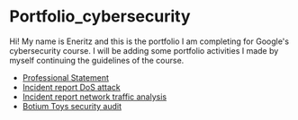 # Portfolio_cybersecurity

Hi! My name is Eneritz and this is the portfolio I am completing for Google's cybersecurity course. I will be adding some 
portfolio activities I made by myself continuing the guidelines of the course.

- [Professional Statement](https://github.com/Enetxiki/Professional-statement-Ene.git)
- [Incident report DoS attack](https://github.com/Enetxiki/cybersecurity_incident_report-Dos.git)
- [Incident report network traffic analysis](https://github.com/Enetxiki/incident-report.git)
- [Botium Toys security audit](https://github.com/Enetxiki/Eneritz-security-audit-.git)
  
